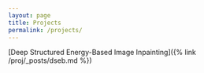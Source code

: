 ```yaml
---
layout: page
title: Projects
permalink: /projects/
---
```


[Deep Structured Energy-Based Image Inpainting]({% link /proj/_posts/dseb.md %})
